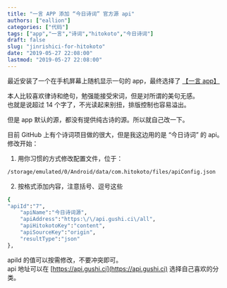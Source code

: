 ```yaml
---
title: "一言 APP 添加 “今日诗词” 官方源 api"
authors: ["eallion"]
categories: ["代码"]
tags: ["app","一言","诗词","hitokoto","今日诗词"]
draft: false
slug: "jinrishici-for-hitokoto"
date: "2019-05-27 22:08:00"
lastmod: "2019-05-27 22:08:00"
---
```


最近安装了一个在手机屏幕上随机显示一句的 app，最终选择了 [【一言 app】](https://www.coolapk.com/apk/com.hitokoto)

本人比较喜欢律诗和绝句，勉强能接受宋词，但是对所谓的美句无感。  
也就是说超过 14 个字了，不光读起来别扭，排版控制也容易溢出。

但是 app 默认的源，都没有提供纯古诗的源。所以就自己改一下。  

目前 GitHub 上有个诗词项目做的很大，但是我这边用的是 “今日诗词” 的 api。  
修改开始：  

1. 用你习惯的方式修改配置文件，位于：  

```bash
/storage/emulated/0/Android/data/com.hitokoto/files/apiConfig.json
```

2. 按格式添加内容，注意括号、逗号这些  

```bash
{
"apiId":"7",
    "apiName":"今日诗词源",
    "apiAddress":"https:\/\/api.gushi.ci\/all",
    "apiHitokotoKey":"content",
    "apiSourceKey":"origin",
    "resultType":"json"
},
```

apiId 的值可以按需修改，不要冲突即可。  
api 地址可以在 [https://api.gushi.ci](https://api.gushi.ci) 选择自己喜欢的分类。

